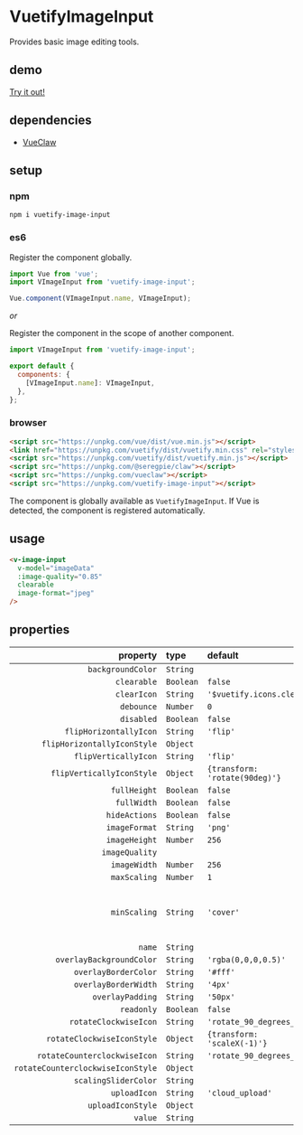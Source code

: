 # VuetifyImageInput

Provides basic image editing tools.

## demo

[Try it out!](https://seregpie.github.io/VuetifyImageInput/)

## dependencies

- [VueClaw](https://github.com/SeregPie/VueClaw)

## setup

### npm

```shell
npm i vuetify-image-input
```

### es6

Register the component globally.

```javascript
import Vue from 'vue';
import VImageInput from 'vuetify-image-input';

Vue.component(VImageInput.name, VImageInput);
```

*or*

Register the component in the scope of another component.

```javascript
import VImageInput from 'vuetify-image-input';

export default {
  components: {
    [VImageInput.name]: VImageInput,
  },
};
```

### browser

```html
<script src="https://unpkg.com/vue/dist/vue.min.js"></script>
<link href="https://unpkg.com/vuetify/dist/vuetify.min.css" rel="stylesheet"/>
<script src="https://unpkg.com/vuetify/dist/vuetify.min.js"></script>
<script src="https://unpkg.com/@seregpie/claw"></script>
<script src="https://unpkg.com/vueclaw"></script>
<script src="https://unpkg.com/vuetify-image-input"></script>
```

The component is globally available as `VuetifyImageInput`. If Vue is detected, the component is registered automatically.

## usage

```html
<v-image-input
  v-model="imageData"
  :image-quality="0.85"
  clearable
  image-format="jpeg"
/>
```

## properties

| property | type | default | description |
| ---: | :--- | :--- | :--- |
| `backgroundColor` | `String` | | |
| `clearable` | `Boolean` | `false` | |
| `clearIcon` | `String` | `'$vuetify.icons.clear'` | |
| `debounce` | `Number` | `0` | |
| `disabled` | `Boolean` | `false` | |
| `flipHorizontallyIcon` | `String` | `'flip'` | |
| `flipHorizontallyIconStyle` | `Object` | | |
| `flipVerticallyIcon` | `String` | `'flip'` | |
| `flipVerticallyIconStyle` | `Object` | `{transform: 'rotate(90deg)'}` | |
| `fullHeight` | `Boolean` | `false` | |
| `fullWidth` | `Boolean` | `false` | |
| `hideActions` | `Boolean` | `false` | |
| `imageFormat` | `String` | `'png'` | |
| `imageHeight` | `Number` | `256` | |
| `imageQuality` | | | |
| `imageWidth` | `Number` | `256` | |
| `maxScaling` | `Number` | `1` | |
| `minScaling` | `String` | `'cover'` | Possible values are `'cover'` and `'contain'`. |
| `name` | `String` | | |
| `overlayBackgroundColor` | `String` | `'rgba(0,0,0,0.5)'` | |
| `overlayBorderColor` | `String` | `'#fff'` | |
| `overlayBorderWidth` | `String` | `'4px'` | |
| `overlayPadding` | `String` | `'50px'` | |
| `readonly` | `Boolean` | `false` | |
| `rotateClockwiseIcon` | `String` | `'rotate_90_degrees_ccw'` | |
| `rotateClockwiseIconStyle` | `Object` | `{transform: 'scaleX(-1)'}` | |
| `rotateCounterclockwiseIcon` | `String` | `'rotate_90_degrees_ccw'` | |
| `rotateCounterclockwiseIconStyle` | `Object` | | |
| `scalingSliderColor` | `String` | | |
| `uploadIcon` | `String` | `'cloud_upload'` | |
| `uploadIconStyle` | `Object` | | |
| `value` | `String` | | |
